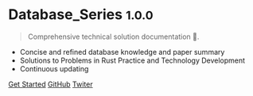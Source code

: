 # Database_Series <small>1.0.0</small>

> Comprehensive technical solution documentation 💪.

- Concise and refined database knowledge and paper summary
- Solutions to Problems in Rust Practice and Technology Development
- Continuous updating

[Get Started](README.md)
[GitHub](https://github.com/yueny/database-pdfs)
[Twiter](/)

